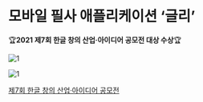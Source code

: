 # 모바일 필사 애플리케이션 ‘글리’

🏆**2021 제7회 한글 창의 산업·아이디어 공모전 대상 수상**🏆

![1](img/glee_2.png)

![1](img/glee_3.png)

[제7회 한글 창의 산업·아이디어 공모전](https://www.checkathon.org/korean/hangeulaward/2021/1)
